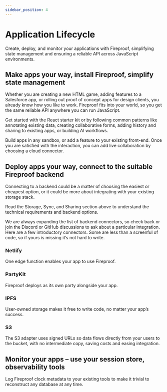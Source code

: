 ```yaml
---
sidebar_position: 4
---
```


# Application Lifecycle

Create, deploy, and monitor your applications with Fireproof, simplifying state management and ensuring a reliable API across JavaScript environments.

## Make apps your way, install Fireproof, simplify state management

Whether you are creating a new HTML game, adding features to a Salesforce app, or rolling out proof of concept apps for design clients, you already know how you like to work. Fireproof fits into your world, so you get the same reliable API anywhere you can run JavaScript.

Get started with the React starter kit or by following common patterns like annotating existing data, creating collaborative forms, adding history and sharing to existing apps, or building AI workflows.

Build apps in any sandbox, or add a feature to your existing front-end. Once you are satisfied with the interaction, you can add live collaboration by choosing a cloud connector.

## Deploy apps your way, connect to the suitable Fireproof backend

Connecting to a backend could be a matter of choosing the easiest or cheapest option, or it could be more about integrating with your existing storage stack.

Read the Storage, Sync, and Sharing section above to understand the technical requirements and backend options.

We are always expanding the list of backend connectors, so check back or join the Discord or GitHub discussions to ask about a particular integration. Here are a few introductory connectors. Some are less than a screenful of code, so if yours is missing it’s not hard to write.

### Netlify

One edge function enables your app to use Fireproof.

### PartyKit

Fireproof deploys as its own party alongside your app.

### IPFS

User-owned storage makes it free to write code, no matter your app’s success.

### S3

The S3 adapter uses signed URLs so data flows directly from your users to the bucket, with no intermediate copy, saving costs and easing integration.

## Monitor your apps – use your session store, observability tools

Log Fireproof clock metadata to your existing tools to make it trivial to reconstruct any database at any time.

<!-- Figures:
App Development Process: A flowchart showing the process of developing an app with Fireproof, from npm install to state management.
Deployment Process: A diagram showing how to deploy an app and connect to a suitable Fireproof backend.
App Monitoring: A diagram showing how to monitor apps using session store and observability tools. -->
